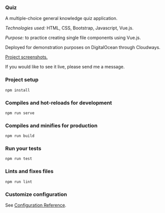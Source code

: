### Quiz

A multiple-choice general knowledge quiz application.

*Technologies used:* HTML, CSS, Bootstrap, Javascript, Vue.js.

*Purpose:* to practice creating single file components using Vue.js.

Deployed for demonstration purposes on DigitalOcean through Cloudways. 

[Project screenshots.](http://phpstack-228259-800159.cloudwaysapps.com/screenshots/quiz.html)

If you would like to see it live, please send me a message.

### Project setup
```
npm install
```

### Compiles and hot-reloads for development
```
npm run serve
```

### Compiles and minifies for production
```
npm run build
```

### Run your tests
```
npm run test
```

### Lints and fixes files
```
npm run lint
```

### Customize configuration
See [Configuration Reference](https://cli.vuejs.org/config/).

